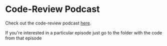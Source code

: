 # Code-Review Podcast

Check out the code-review podcast [here](https://nadirabid.github.io/).


If you're interested in a particular episode just go to the folder with the code from that episode
